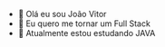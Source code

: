 - 👋  Olá eu sou João Vitor
- 👀  Eu quero me tornar um Full Stack
- 🌱  Atualmente estou estudando JAVA

